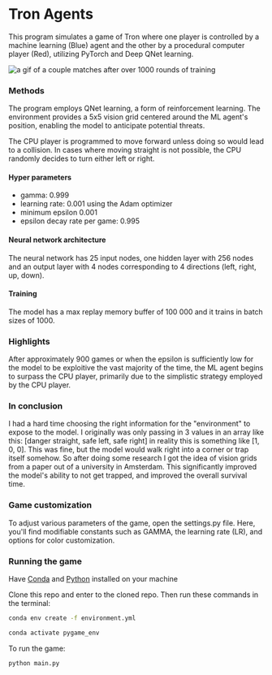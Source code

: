 # Tron Agents

This program simulates a game of Tron where one player is controlled by a machine learning (Blue) agent and the other 
by a procedural computer player (Red), utilizing PyTorch and Deep QNet learning. 

![a gif of a couple matches after over 1000 rounds of training](./tron-agent.gif)

### Methods

The program employs QNet learning, a form of reinforcement learning. The environment provides a 5x5 vision grid 
centered around the ML agent's position, enabling the model to anticipate potential threats.

The CPU player is programmed to move forward unless doing so would lead to a collision. In cases where moving straight 
is not possible, the CPU randomly decides to turn either left or right.

#### Hyper parameters

- gamma: 0.999
- learning rate: 0.001 using the Adam optimizer
- minimum epsilon 0.001
- epsilon decay rate per game: 0.995

#### Neural network architecture

The neural network has 25 input nodes, one hidden layer with 256 nodes and an output layer with 4 nodes corresponding
to 4 directions (left, right, up, down).

#### Training

The model has a max replay memory buffer of 100 000 and it trains in batch sizes of 1000.

### Highlights

After approximately 900 games or when the epsilon is sufficiently low for the model to be exploitive the vast majority of the time, 
the ML agent begins to surpass the CPU player, primarily due to the simplistic strategy employed by the CPU player.

### In conclusion

I had a hard time choosing the right information for the "environment" to expose to the model. I originally
was only passing in 3 values in an array like this: [danger straight, safe left, safe right] in reality this is something like
[1, 0, 0]. This was fine, but the model would walk right into a corner or trap itself somehow. So after doing some research I got the idea of
vision grids from a paper out of a university in Amsterdam. This significantly improved the model's ability to not get trapped, and improved the overall survival time.

### Game customization

To adjust various parameters of the game, open the settings.py file. Here, you'll find modifiable constants such as
GAMMA, the learning rate (LR), and options for color customization.

### Running the game

Have [Conda](https://www.conda.io/projects/conda/en/latest/user-guide/install/index.html) and [Python](https://www.python.org/downloads/) installed on your machine

Clone this repo and enter to the cloned repo. Then run these commands in the terminal:
```bash
conda env create -f environment.yml

conda activate pygame_env
```

To run the game:
```bash
python main.py
```
